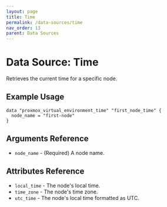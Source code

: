 ```yaml
---
layout: page
title: Time
permalink: /data-sources/time
nav_order: 13
parent: Data Sources
---
```


# Data Source: Time

Retrieves the current time for a specific node.

## Example Usage

```
data "proxmox_virtual_environment_time" "first_node_time" {
  node_name = "first-node"
}
```

## Arguments Reference

* `node_name` - (Required) A node name.

## Attributes Reference

* `local_time` - The node's local time.
* `time_zone` - The node's time zone.
* `utc_time` - The node's local time formatted as UTC.
